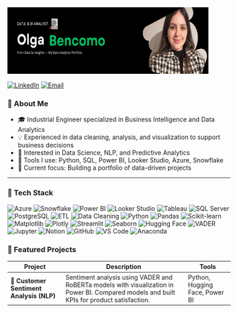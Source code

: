 

  <img src="Portfolio-banner.png" width="90%" height="150">
</p>


[![LinkedIn](https://img.shields.io/badge/LinkedIn-0A66C2?style=for-the-badge&logo=linkedin&logoColor=white)](https://www.linkedin.com/in/olgambencomo/)
[![Email](https://img.shields.io/badge/Email-D14836?style=for-the-badge&logo=gmail&logoColor=white)](mailto:obencomoromero@gmail.com)

### 🚀 About Me

- 🎓 Industrial Engineer specialized in Business Intelligence and Data Analytics 
- 💡 Experienced in data cleaning, analysis, and visualization to support business decisions  
- 🧠 Interested in Data Science, NLP, and Predictive Analytics  
- 🧩 Tools I use: Python, SQL, Power BI, Looker Studio, Azure, Snowflake 
- 🎯 Current focus: Building a portfolio of data-driven projects 

---
### 🧠 Tech Stack

 
![Azure](https://img.shields.io/badge/Microsoft%20Azure-0078D4?style=for-the-badge&logo=microsoftazure&logoColor=white)
![Snowflake](https://img.shields.io/badge/Snowflake-29B5E8?style=for-the-badge&logo=snowflake&logoColor=white)
![Power BI](https://img.shields.io/badge/Power%20BI-F2C811?style=for-the-badge&logo=powerbi&logoColor=black)
![Looker Studio](https://img.shields.io/badge/Looker%20Studio-4285F4?style=for-the-badge&logo=looker&logoColor=white)
![Tableau](https://img.shields.io/badge/Tableau-E97627?style=for-the-badge&logo=tableau&logoColor=white)
![SQL Server](https://img.shields.io/badge/SQL%20Server-CC2927?style=for-the-badge&logo=microsoftsqlserver&logoColor=white)
![PostgreSQL](https://img.shields.io/badge/PostgreSQL-336791?style=for-the-badge&logo=postgresql&logoColor=white)
![ETL](https://img.shields.io/badge/ETL%20Pipelines-4B8BBE?style=for-the-badge&logo=databricks&logoColor=white)
![Data Cleaning](https://img.shields.io/badge/Data%20Cleaning-4CAF50?style=for-the-badge&logo=pandas&logoColor=white)
![Python](https://img.shields.io/badge/Python-3776AB?style=for-the-badge&logo=python&logoColor=white)
![Pandas](https://img.shields.io/badge/Pandas-150458?style=for-the-badge&logo=pandas&logoColor=white)
![Scikit-learn](https://img.shields.io/badge/Scikit--learn-F7931E?style=for-the-badge&logo=scikitlearn&logoColor=white)
![Matplotlib](https://img.shields.io/badge/Matplotlib-11557C?style=for-the-badge&logo=plotly&logoColor=white)
![Plotly](https://img.shields.io/badge/Plotly-3F4F75?style=for-the-badge&logo=plotly&logoColor=white)
![Streamlit](https://img.shields.io/badge/Streamlit-FF4B4B?style=for-the-badge&logo=streamlit&logoColor=white)
![Seaborn](https://img.shields.io/badge/Seaborn-4C8CBF?style=for-the-badge&logo=python&logoColor=white)
![Hugging Face](https://img.shields.io/badge/Hugging%20Face-FFD21E?style=for-the-badge&logo=huggingface&logoColor=black)
![VADER](https://img.shields.io/badge/VADER-008080?style=for-the-badge&logo=python&logoColor=white)
![Jupyter](https://img.shields.io/badge/Jupyter-F37626?style=for-the-badge&logo=jupyter&logoColor=white)
![Notion](https://img.shields.io/badge/Notion-000000?style=for-the-badge&logo=notion&logoColor=white)
![GitHub](https://img.shields.io/badge/GitHub-181717?style=for-the-badge&logo=github&logoColor=white)
![VS Code](https://img.shields.io/badge/VS%20Code-007ACC?style=for-the-badge&logo=visualstudiocode&logoColor=white)
![Anaconda](https://img.shields.io/badge/Anaconda-44A833?style=for-the-badge&logo=anaconda&logoColor=white)




### 📂 Featured Projects  

| Project | Description | Tools |
|----------|--------------|--------|
| 🧠 **Customer Sentiment Analysis (NLP)** | Sentiment analysis using VADER and RoBERTa models with visualization in Power BI. Compared models and built KPIs for product satisfaction. | Python, Hugging Face, Power BI |
